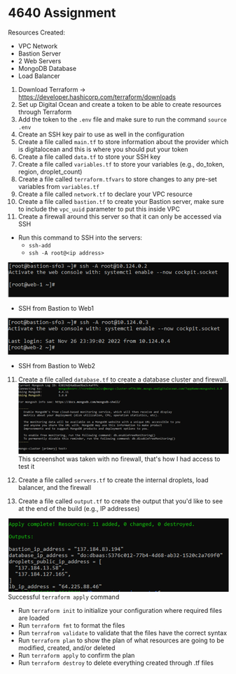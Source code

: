 # 4640 Assignment 

Resources Created:
- VPC Network
- Bastion Server
- 2 Web Servers
- MongoDB Database
- Load Balancer

1) Download Terraform -> https://developer.hashicorp.com/terraform/downloads
2) Set up Digital Ocean and create a token to be able to create resources through Terraform
3) Add the token to the ```.env``` file and make sure to run the command ```source .env``` 
4) Create an SSH key pair to use as well in the configuration
5) Create a file called ```main.tf``` to store information about the provider which is digitalocean and this is where you should put your token
6) Create a file called ```data.tf``` to store your SSH key
7) Create a file called ```variables.tf``` to store your variables (e.g., do_token, region, droplet_count)
8) Create a file called ```terraform.tfvars``` to store changes to any pre-set variables from ```variables.tf```
8) Create a file called ```network.tf``` to declare your VPC resource
9) Create a file called ```bastion.tf``` to create your Bastion server, make sure to include the ```vpc_uuid``` parameter to put this inside VPC
10) Create a firewall around this server so that it can only be accessed via SSH
- Run this command to SSH into the servers:
  * ```ssh-add```
  * ```ssh -A root@<ip address>```

![alt text](screenshots/ssh_web1.png) </br>
* SSH from Bastion to Web1

![alt text](screenshots/ssh_web2.png) </br>
* SSH from Bastion to Web2

11) Create a file called ```database.tf``` to create a database cluster and firewall.
![alt text](screenshots/db-connection.png) </br>
This screenshot was taken with no firewall, that's how I had access to test it

12) Create a file called ```servers.tf``` to create the internal droplets, load balancer, and the firewall
13) Create a file called ```output.tf``` to create the output that you'd like to see at the end of the build (e.g., IP addresses)

![alt text](screenshots/success_apply.png) </br>
Successful ```terraform apply``` command

- Run ```terraform init``` to initialize your configuration where required files are loaded
- Run ```terraform fmt``` to format the files
- Run ```terrafrom validate``` to validate that the files have the correct syntax
- Run ```terraform plan``` to show the plan of what resources are going to be modified, created, and/or deleted
- Run ```terraform apply``` to confirm the plan
- Run ```terraform destroy``` to delete everything created through .tf files
